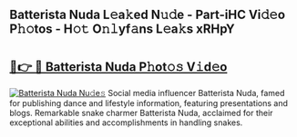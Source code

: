 ## Batterista Nuda L𝚎a𝚔ed N𝚞𝚍e - Part-iHC Vi𝚍𝚎o P𝚑𝚘tos - H𝚘𝚝 O𝚗𝚕yf𝚊ns L𝚎a𝚔s xRHpY

# <h2><a href="http://kfbhv6w.oniu.top/?m=Batterista+Nuda">🔗👉 🔴 Batterista Nuda P𝚑ot𝚘𝚜 V𝚒d𝚎o</a></h2>

[![Batterista Nuda Nu𝚍e𝚜](https://i.imgur.com/0qMVB7G.gif)](http://kfbhv6w.oniu.top/?m=Batterista+Nuda)
Social media influencer Batterista Nuda, famed for publishing dance and lifestyle information, featuring presentations and blogs. Remarkable snake charmer Batterista Nuda, acclaimed for their exceptional abilities and accomplishments in handling snakes.  
